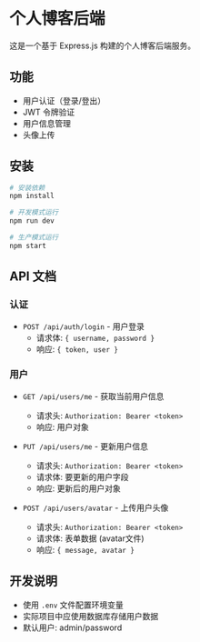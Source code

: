 # 个人博客后端

这是一个基于 Express.js 构建的个人博客后端服务。

## 功能

- 用户认证（登录/登出）
- JWT 令牌验证
- 用户信息管理
- 头像上传

## 安装

```bash
# 安装依赖
npm install

# 开发模式运行
npm run dev

# 生产模式运行
npm start
```

## API 文档

### 认证

- `POST /api/auth/login` - 用户登录
  - 请求体: `{ username, password }`
  - 响应: `{ token, user }`

### 用户

- `GET /api/users/me` - 获取当前用户信息
  - 请求头: `Authorization: Bearer <token>`
  - 响应: 用户对象

- `PUT /api/users/me` - 更新用户信息
  - 请求头: `Authorization: Bearer <token>`
  - 请求体: 要更新的用户字段
  - 响应: 更新后的用户对象

- `POST /api/users/avatar` - 上传用户头像
  - 请求头: `Authorization: Bearer <token>`
  - 请求体: 表单数据 (avatar文件)
  - 响应: `{ message, avatar }`

## 开发说明

- 使用 `.env` 文件配置环境变量
- 实际项目中应使用数据库存储用户数据
- 默认用户: admin/password 